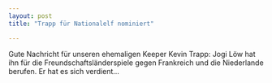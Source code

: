 ```yaml
---
layout: post
title: "Trapp für Nationalelf nominiert"

---
```


Gute Nachricht für unseren ehemaligen Keeper Kevin Trapp: Jogi Löw hat ihn für die Freundschaftsländerspiele gegen Frankreich und die Niederlande berufen. Er hat es sich verdient...


